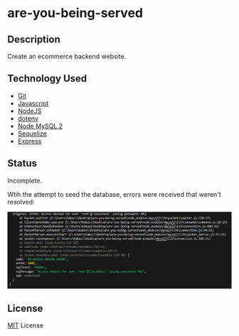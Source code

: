 # are-you-being-served

## Description
Create an ecommerce backend website.

## Technology Used
* [Git](https://git-scm.com/)
* [Javascript](https://developer.mozilla.org/en-US/docs/Web/JavaScript)
* [NodeJS](https://nodejs.org/en)
* [dotenv](https://www.npmjs.com/package/dotenv)
* [Node MySQL 2](https://www.npmjs.com/package/mysql2)
* [Sequelize](https://sequelize.org/)
* [Express](https://expressjs.com/)

## Status
Incomplete. 

Wtih the attempt to seed the database, errors were received that weren't resolved:  


![error](./assets/err.png)


## License
[MIT](https://opensource.org/license/mit/) License